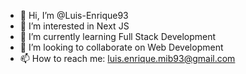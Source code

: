 - 👋 Hi, I’m @Luis-Enrique93
- 👀 I’m interested in Next JS
- 🌱 I’m currently learning Full Stack Development
- 💞️ I’m looking to collaborate on Web Development
- 📫 How to reach me: luis.enrique.mib93@gmail.com

<!---
Luis-Enrique93/Luis-Enrique93 is a ✨ special ✨ repository because its `README.md` (this file) appears on your GitHub profile.
You can click the Preview link to take a look at your changes.
--->

